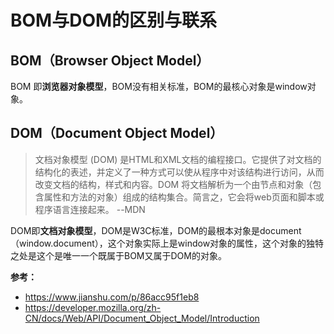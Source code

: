 <!--
 * @Description: In User Settings Edit
 * @Author: your name
 * @Date: 2019-09-11 14:37:29
 * @LastEditTime: 2019-09-11 14:49:50
 * @LastEditors: Please set LastEditors
 -->
# BOM与DOM的区别与联系

## BOM（Browser Object Model）  

BOM 即**浏览器对象模型**，BOM没有相关标准，BOM的最核心对象是window对象。  


## DOM（Document Object Model）  

> 文档对象模型 (DOM) 是HTML和XML文档的编程接口。它提供了对文档的结构化的表述，并定义了一种方式可以使从程序中对该结构进行访问，从而改变文档的结构，样式和内容。DOM 将文档解析为一个由节点和对象（包含属性和方法的对象）组成的结构集合。简言之，它会将web页面和脚本或程序语言连接起来。  --MDN

DOM即**文档对象模型**，DOM是W3C标准，DOM的最根本对象是document（window.document），这个对象实际上是window对象的属性，这个对象的独特之处是这个是唯一一个既属于BOM又属于DOM的对象。



**参考：**  
- <https://www.jianshu.com/p/86acc95f1eb8> 
- <https://developer.mozilla.org/zh-CN/docs/Web/API/Document_Object_Model/Introduction> 
